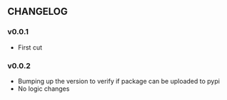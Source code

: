 ## CHANGELOG

### v0.0.1

- First cut

### v0.0.2

- Bumping up the version to verify if package can be uploaded to pypi
- No logic changes
